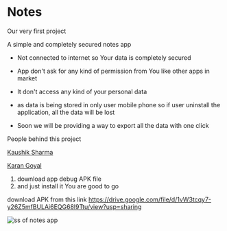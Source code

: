 # Notes
Our very first project

A simple and completely secured notes app

- Not connected to internet so Your data is completely secured

- App don't ask for any kind of permission from You like other apps in market

- It don't access any kind of your personal data

- as data is being stored in only user mobile phone so if user uninstall the application, all the data will be lost

- Soon we will be providing a way to export all the data with one click

People behind this project

[Kaushik Sharma](https://www.linkedin.com/in/kaushik-sharma-239340192/)

[Karan Goyal](https://www.linkedin.com/in/karan-goyal-205576208/)

1. download app debug APK file
2. and just install it You are good to go

download APK from this link
https://drive.google.com/file/d/1vW3tcqy7-y26Z5mfBULAi6EQG68l9Ttu/view?usp=sharing



![ss of notes app](https://user-images.githubusercontent.com/56532529/141679204-3d66a028-a97e-4fd0-b04c-acaf40bd0c44.png)
